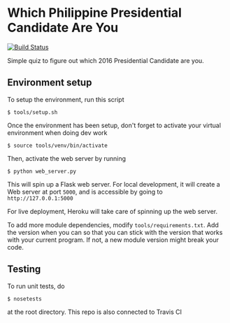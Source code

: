 # Which Philippine Presidential Candidate Are You
[![Build Status](https://travis-ci.org/starpogi/ph-elections-2016.svg?branch=master)](https://travis-ci.org/starpogi/ph-elections-2016)

Simple quiz to figure out which 2016 Presidential Candidate are you.

## Environment setup
To setup the environment, run this script
```
$ tools/setup.sh
```

Once the environment has been setup, don't forget to activate your virtual
environment when doing dev work
```
$ source tools/venv/bin/activate
```

Then, activate the web server by running
```
$ python web_server.py
```

This will spin up a Flask web server. For local development, it will create
a Web server at port `5000`, and is accessible by going to `http://127.0.0.1:5000`

For live deployment, Heroku will take care of spinning up the web server.

To add more module dependencies, modify `tools/requirements.txt`. Add the version
when you can so that you can stick with the version that works with your current
program. If not, a new module version might break your code.

## Testing
To run unit tests, do

```
$ nosetests
```

at the root directory. This repo is also connected to Travis CI

